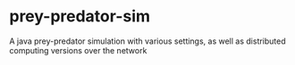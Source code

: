 # prey-predator-sim
A java prey-predator simulation with various settings, as well as distributed computing versions over the network
